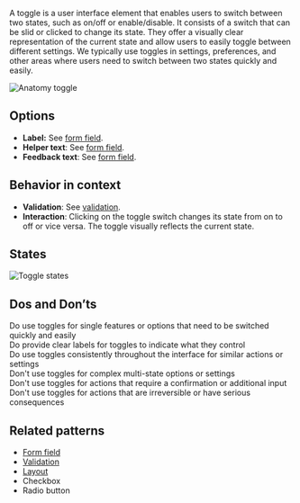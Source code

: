 A toggle is a user interface element that enables users to switch between two states, such as on/off or enable/disable. It consists of a switch that can be slid or clicked to change its state. They offer a visually clear representation of the current state and allow users to easily toggle between different settings. We typically use toggles in settings, preferences, and other areas where users need to switch between two states quickly and easily.

![Anatomy toggle](https://www.figma.com/design/wEptRgAezDU1z80Cn3eZ0o/iX-Pattern-Illustrations?node-id=3749-1943&t=VCAAFzKIYCDb7nIX-4)

## Options

- **Label:** See [form field](forms-field.md).
- **Helper text**: See [form field](forms-field.md).
- **Feedback text**: See [form field](forms-field.md).

## Behavior in context

- **Validation**: See [validation](forms-validation.md).
- **Interaction**: Clicking on the toggle switch changes its state from on to off or vice versa. The toggle visually reflects the current state.

## States

![Toggle states](https://www.figma.com/design/wEptRgAezDU1z80Cn3eZ0o/iX-Pattern-Illustrations?node-id=3389-9845&t=VCAAFzKIYCDb7nIX-4)

## Dos and Don’ts

Do use toggles for single features or options that need to be switched quickly and easily  
Do provide clear labels for toggles to indicate what they control  
Do use toggles consistently throughout the interface for similar actions or settings  
Don't use toggles for complex multi-state options or settings  
Don't use toggles for actions that require a confirmation or additional input  
Don't use toggles for actions that are irreversible or have serious consequences

## Related patterns

- [Form field](forms-field.md)
- [Validation](forms-validation.md)
- [Layout](forms-layout.md)
-  Checkbox
-  Radio button